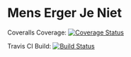 # Mens Erger Je Niet

Coveralls Coverage: [![Coverage Status](https://coveralls.io/repos/github/callmebackdraft/MEJN/badge.svg)](https://coveralls.io/github/callmebackdraft/MEJN)

Travis CI Build: [![Build Status](https://travis-ci.org/callmebackdraft/MEJN.svg?branch=master)](https://travis-ci.org/callmebackdraft/MEJN)
